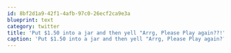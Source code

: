 ```yaml
---
id: 8bf2d1a9-42f1-4afb-97c0-26ecf2ca9e3a
blueprint: text
category: twitter
title: 'Put $1.50 into a jar and then yell "Arrg, Please Play again??!" daily. Saves lot of money (&amp; aggravation) #rolluptherim'
caption: 'Put $1.50 into a jar and then yell "Arrg, Please Play again??!" daily. Saves lot of money (&amp; aggravation) <span class="hashtag hashtag_local">#<a href="http://tweettemp.darylchymko.ca/?tag=rolluptherim">rolluptherim</a>'
---
```


